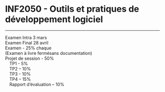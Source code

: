 # INF2050 - Outils et pratiques de développement logiciel
---
Examen Intra 3 mars  
Examen Final 28 avril  
Examen - 25% chaque  
(Examen à livre fermésans documentation)  
Projet de session - 50%  
&emsp;TP1 -  5%  
&emsp;TP2 – 10%  
&emsp;TP3 - 10%  
&emsp;TP4 – 15%  
&emsp;Rapport d’évaluation – 10%